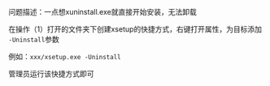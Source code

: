 
问题描述：一点想xuninstall.exe就直接开始安装，无法卸载


在操作（1）打开的文件夹下创建xsetup的快捷方式，右键打开属性，为目标添加 `-Uninstall`参数

例如：`xxx/xsetup.exe -Uninstall`

管理员运行该快捷方式即可